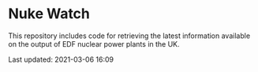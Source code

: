 # Nuke Watch

This repository includes code for retrieving the latest information available on the output of EDF nuclear power plants in the UK.

Last updated: 2021-03-06 16:09